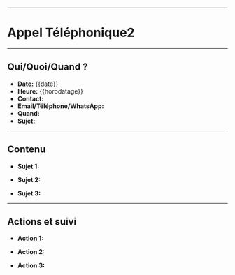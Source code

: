 _______________________________________________________________
# Appel Téléphonique2
_______________________________________________________________
## Qui/Quoi/Quand ?

- **Date:** {{date}}
- **Heure:** {{horodatage}}
- **Contact:**
- **Email/Téléphone/WhatsApp:**
- **Quand:**
- **Sujet:**
______________________________________________________________
## Contenu

- **Sujet 1:**

- **Sujet 2:**

- **Sujet 3:**

________________________________________________________________
## Actions et suivi

- **Action 1:**

- **Action 2:**

- **Action 3:**






